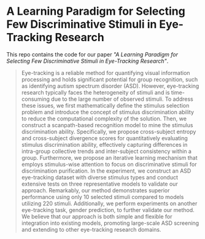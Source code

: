# A Learning Paradigm for Selecting Few Discriminative Stimuli in Eye-Tracking Research
This repo contains the code for our paper *"A Learning Paradigm for Selecting Few Discriminative Stimuli in Eye-Tracking Research"*.
> Eye-tracking is a reliable method for quantifying visual information processing and holds significant potential for group recognition, such as identifying autism spectrum disorder (ASD). However, eye-tracking research typically faces the heterogeneity of stimuli and is time-consuming due to the large number of observed stimuli. To address these issues, we first mathematically define the stimulus selection problem and introduce the concept of stimulus discrimination ability to reduce the computational complexity of the solution. Then, we construct a scanpath-based recognition model to mine the stimulus discrimination ability. Specifically, we propose cross-subject entropy and cross-subject divergence scores for quantitatively evaluating stimulus discrimination ability, effectively capturing differences in intra-group collective trends and inter-subject consistency within a group. Furthermore, we propose an iterative learning mechanism that employs stimulus-wise attention to focus on discriminative stimuli for discrimination purification. In the experiment, we construct an ASD eye-tracking dataset with diverse stimulus types and conduct extensive tests on three representative models to validate our approach. Remarkably, our method demonstrates superior performance using only 10 selected stimuli compared to models utilizing 220 stimuli. Additionally, we perform experiments on another eye-tracking task, gender prediction, to further validate our method. We believe that our approach is both simple and flexible for integration into existing models, promoting large-scale ASD screening and extending to other eye-tracking research domains.
